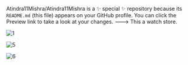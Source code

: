 Atindra11Mishra/Atindra11Mishra is a ✨ special ✨ repository because its `README.md` (this file) appears on your GitHub profile.
You can click the Preview link to take a look at your changes.
--->
This a watch store.

![1](https://user-images.githubusercontent.com/81668822/189527738-dd842f3d-d1c9-4b83-a553-6bf9ef29fee8.jpeg)

![5](https://user-images.githubusercontent.com/81668822/189527848-5cdf62b9-a4c8-4fbd-97c9-ece827bedabf.jpeg)

![6](https://user-images.githubusercontent.com/81668822/189527849-4e3c73a9-cf2a-473a-9865-5d6bb4ddf62a.jpeg)
